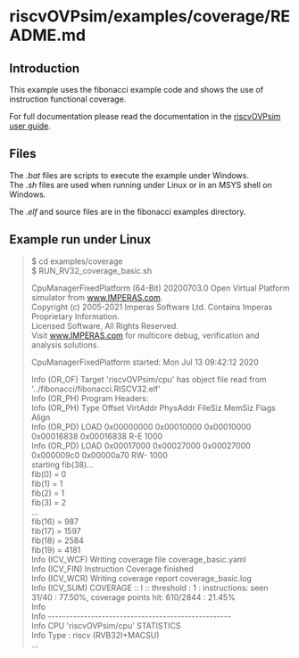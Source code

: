 riscvOVPsim/examples/coverage/README.md
===

Introduction
---

This example uses the fibonacci example code and shows the use of instruction functional coverage.

For full documentation please read the documentation in the [riscvOVPsim user guide](../../doc/riscvOVPsim_User_Guide.pdf).

Files
---
The  _.bat_  files are scripts to execute the example under Windows.  
The  _.sh_  files are used when running under Linux or in an MSYS shell on Windows.

The  _.elf_  and source files are in the fibonacci examples directory.

Example run under Linux
---

> $ cd examples/coverage  
> $ RUN_RV32_coverage_basic.sh
> 
> CpuManagerFixedPlatform (64-Bit) 20200703.0 Open Virtual Platform simulator from www.IMPERAS.com.   
> Copyright (c) 2005-2021 Imperas Software Ltd.  Contains Imperas Proprietary Information.  
> Licensed Software, All Rights Reserved.  
> Visit www.IMPERAS.com for multicore debug, verification and analysis solutions.  
>   
> CpuManagerFixedPlatform started: Mon Jul 13 09:42:12 2020  
>   
> Info (OR_OF) Target 'riscvOVPsim/cpu' has object file read from '../fibonacci/fibonacci.RISCV32.elf'  
> Info (OR_PH) Program Headers:  
> Info (OR_PH) Type           Offset     VirtAddr   PhysAddr   FileSiz    MemSiz     Flags Align  
> Info (OR_PD) LOAD           0x00000000 0x00010000 0x00010000 0x00016838 0x00016838 R-E   1000  
> Info (OR_PD) LOAD           0x00017000 0x00027000 0x00027000 0x000009c0 0x00000a70 RW-   1000  
> starting fib(38)...  
> fib(0) = 0  
> fib(1) = 1  
> fib(2) = 1  
> fib(3) = 2  
> ...  
> fib(16) = 987  
> fib(17) = 1597  
> fib(18) = 2584  
> fib(19) = 4181  
> Info (ICV_WCF) Writing coverage file coverage_basic.yaml  
> Info (ICV_FIN) Instruction Coverage finished  
> Info (ICV_WCR) Writing coverage report coverage_basic.log  
> Info (ICV_SUM) COVERAGE :: I :: threshold : 1 : instructions: seen 31/40 :  77.50%, coverage points hit: 610/2844 :  21.45%  
> Info   
> Info ---------------------------------------------------  
> Info CPU 'riscvOVPsim/cpu' STATISTICS  
> Info   Type                  : riscv (RVB32I+MACSU)  
> ...   


